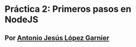 # Práctica 2: Primeros pasos en NodeJS

## Por [Antonio Jesús López Garnier](https://antoniogarnier.github.io/)
